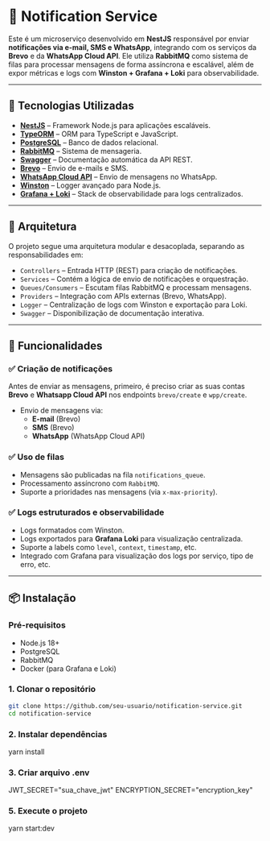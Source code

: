 # 📨 Notification Service

Este é um microserviço desenvolvido em **NestJS** responsável por enviar **notificações via e-mail, SMS e WhatsApp**, integrando com os serviços da **Brevo** e da **WhatsApp Cloud API**. Ele utiliza **RabbitMQ** como sistema de filas para processar mensagens de forma assíncrona e escalável, além de expor métricas e logs com **Winston + Grafana + Loki** para observabilidade.

---

## 🚀 Tecnologias Utilizadas

- **[NestJS](https://nestjs.com/)** – Framework Node.js para aplicações escaláveis.
- **[TypeORM](https://typeorm.io/)** – ORM para TypeScript e JavaScript.
- **[PostgreSQL](https://www.postgresql.org/)** – Banco de dados relacional.
- **[RabbitMQ](https://www.rabbitmq.com/)** – Sistema de mensageria.
- **[Swagger](https://swagger.io/)** – Documentação automática da API REST.
- **[Brevo](https://www.brevo.com/)** – Envio de e-mails e SMS.
- **[WhatsApp Cloud API](https://developers.facebook.com/docs/whatsapp/)** – Envio de mensagens no WhatsApp.
- **[Winston](https://github.com/winstonjs/winston)** – Logger avançado para Node.js.
- **[Grafana + Loki](https://grafana.com/oss/loki/)** – Stack de observabilidade para logs centralizados.

---

## 📐 Arquitetura

O projeto segue uma arquitetura modular e desacoplada, separando as responsabilidades em:

- `Controllers` – Entrada HTTP (REST) para criação de notificações.
- `Services` – Contém a lógica de envio de notificações e orquestração.
- `Queues/Consumers` – Escutam filas RabbitMQ e processam mensagens.
- `Providers` – Integração com APIs externas (Brevo, WhatsApp).
- `Logger` – Centralização de logs com Winston e exportação para Loki.
- `Swagger` – Disponibilização de documentação interativa.

---

## 🧪 Funcionalidades

### ✅ Criação de notificações

Antes de enviar as mensagens, primeiro, é preciso criar as suas contas **Brevo** e **Whatsapp Cloud API** nos endpoints `brevo/create` e `wpp/create`.

- Envio de mensagens via:
  - **E-mail** (Brevo)
  - **SMS** (Brevo)
  - **WhatsApp** (WhatsApp Cloud API)

### ✅ Uso de filas

- Mensagens são publicadas na fila `notifications_queue`.
- Processamento assíncrono com `RabbitMQ`.
- Suporte a prioridades nas mensagens (via `x-max-priority`).

### ✅ Logs estruturados e observabilidade

- Logs formatados com Winston.
- Logs exportados para **Grafana Loki** para visualização centralizada.
- Suporte a labels como `level`, `context`, `timestamp`, etc.
- Integrado com Grafana para visualização dos logs por serviço, tipo de erro, etc.

---

## 📦 Instalação

### Pré-requisitos

- Node.js 18+
- PostgreSQL
- RabbitMQ
- Docker (para Grafana e Loki)

### 1. Clonar o repositório

```bash
git clone https://github.com/seu-usuario/notification-service.git
cd notification-service
```

### 2. Instalar dependências

yarn install

### 3. Criar arquivo .env

JWT_SECRET="sua_chave_jwt"
ENCRYPTION_SECRET="encryption_key"

### 5. Execute o projeto

yarn start:dev
